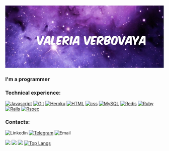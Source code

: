 ![Header](https://github.com/Valeri1998v/Valeri1998v/blob/main/assets/image.png)

### I'm a programmer
### Technical experience:

[![Javascript](https://img.shields.io/badge/Javascript-black?style=for-the-badge&logo=javascript)](https://developer.mozilla.org/ru/docs/Web/JavaScript)
[![Git](https://img.shields.io/badge/Git-black?style=for-the-badge&logo=github)](https://git-scm.com/)
[![Heroku](https://img.shields.io/badge/Heroku-blueviolet?style=for-the-badge&logo=heroku)](https://www-heroku-com.translate.goog/?_x_tr_sl=en&_x_tr_tl=ru&_x_tr_hl=ru&_x_tr_pto=sc)
[![HTML](https://img.shields.io/badge/Html-orange?style=for-the-badge&logo=HTML5)](https://ru.wikipedia.org/wiki/HTML)
[![css](https://img.shields.io/badge/css-blue?style=for-the-badge&logo=css3)](https://developer.mozilla.org/ru/docs/Learn/Getting_started_with_the_web/CSS_basics)
[![MySQL](https://img.shields.io/badge/SQl-gold?style=for-the-badge&logo=MySQL)](https://www.w3schools.com/sql/)
[![Redis](https://img.shields.io/badge/Redis-gainsboro?style=for-the-badge&logo=redis)](https://redis.io/)
[![Ruby](https://img.shields.io/badge/Ruby-darkred?style=for-the-badge&logo=ruby)](https://www.ruby-lang.org/ru/)
[![Rails](https://img.shields.io/badge/Rails-darkred?style=for-the-badge&logo=rubyonrails)](https://rubyonrails.org/)
[![Rspec](https://img.shields.io/badge/Rspec-darkslategrey?style=for-the-badge&logo=ruby)](https://rspec.info/)

### Contacts:

![Linkedin](https://img.shields.io/badge/Linkedin-mediumblue?style=for-the-badge&logo=linkedin)
[![Telegram](https://img.shields.io/badge/Telegram-dodgerblue?style=for-the-badge&logo=telegram)](https://t.me/Valeriaverbov)
![Email](https://img.shields.io/badge/Email:valeriaverbov7@gmail.com-lightyellow?style=for-the-badge&logo=gmail)


![](https://github-profile-summary-cards.vercel.app/api/cards/profile-details?username=Valeri1998v&theme=dracula)
![](https://github-profile-summary-cards.vercel.app/api/cards/stats?username=Valeri1998v&theme=dracula)
![](https://github-profile-summary-cards.vercel.app/api/cards/productive-time?username=Valeri1998v&theme=dracula)
[![Top Langs](https://github-readme-stats.vercel.app/api/top-langs/?username=Valeri1998v&layout=compact&theme=dracula)](https://github.com/Valeri1998v/Valeri1998v/edit/main/README.md)






